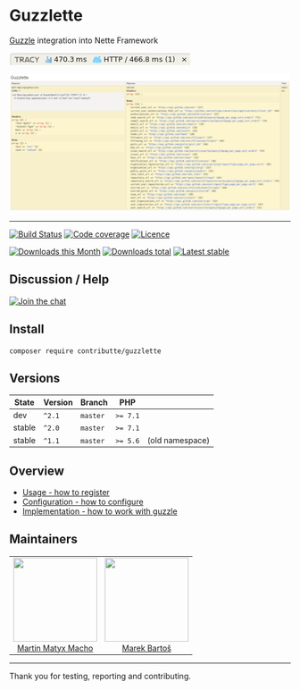 # Guzzlette

[Guzzle](https://github.com/guzzle/guzzle) integration into Nette Framework

![Tab](/.docs/assets/tab.png?raw=true)

![Panel](/.docs/assets/panel.png?raw=true)

-----

[![Build Status](https://img.shields.io/travis/contributte/guzzlette.svg?style=flat-square)](https://travis-ci.org/contributte/guzzlette)
[![Code coverage](https://img.shields.io/coveralls/contributte/guzzlette.svg?style=flat-square)](https://coveralls.io/r/contributte/guzzlette)
[![Licence](https://img.shields.io/packagist/l/contributte/guzzlette.svg?style=flat-square)](https://packagist.org/packages/contributte/guzzlette)

[![Downloads this Month](https://img.shields.io/packagist/dm/contributte/guzzlette.svg?style=flat-square)](https://packagist.org/packages/contributte/guzzlette)
[![Downloads total](https://img.shields.io/packagist/dt/contributte/guzzlette.svg?style=flat-square)](https://packagist.org/packages/contributte/guzzlette)
[![Latest stable](https://img.shields.io/packagist/v/contributte/guzzlette.svg?style=flat-square)](https://packagist.org/packages/contributte/guzzlette)

## Discussion / Help

[![Join the chat](https://img.shields.io/gitter/room/contributte/contributte.svg?style=flat-square)](http://bit.ly/ctteg)

## Install

```
composer require contributte/guzzlette
```

## Versions

| State       | Version | Branch   | PHP      |                 |
|-------------|---------|----------|----------|-----------------|
| dev         | `^2.1`  | `master` | `>= 7.1` |                 |
| stable      | `^2.0`  | `master` | `>= 7.1` |                 |
| stable      | `^1.1`  | `master` | `>= 5.6` | (old namespace) |

## Overview

- [Usage - how to register](/.docs/README.md#usage)
- [Configuration - how to configure](/.docs/README.md#configuration)
- [Implementation - how to work with guzzle](/.docs/README.md#implementation)

## Maintainers

<table>
  <tbody>
    <tr>
      <td align="center">
        <a href="https://github.com/matyx">
            <img width="150" height="150" src="https://avatars2.githubusercontent.com/u/7956225?s=460&v=4">
        </a>
        </br>
        <a href="https://github.com/matyx">Martin Matyx Macho</a>
      </td>
      <td align="center">
        <a href="https://github.com/mabar">
            <img width="150" height="150" src="https://avatars0.githubusercontent.com/u/20974277?s=400&v=4">
        </a>
        </br>
        <a href="https://github.com/mabar">Marek Bartoš</a>
      </td>
    </tr>
  </tbody>
</table>

-----

Thank you for testing, reporting and contributing.
